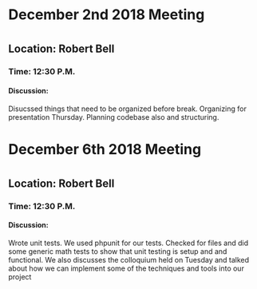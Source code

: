 <h1>December 2nd 2018 Meeting<h1>
<h2>Location: Robert Bell</h2>
<h3>Time: 12:30 P.M.</h3>
<h4>Discussion:</h4>
<p>Disucssed things that need to be organized before break. Organizing for presentation Thursday. Planning codebase also and structuring.</p>

<h1>December 6th 2018 Meeting<h1>
<h2>Location: Robert Bell</h2>
<h3>Time: 12:30 P.M.</h3>
<h4>Discussion:</h4>
<p>Wrote unit tests. We used phpunit for our tests. Checked for files and did some generic math tests to show that unit testing is setup and and functional. We also discusses the colloquium held on Tuesday and talked about how we can implement some of the techniques and tools into our project </p>
